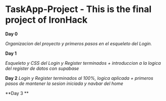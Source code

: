 # TaskApp-Project - This is the final project of IronHack

**Day 0**

*Organizacion del proyecto y primeros pasos en el esqueleto del Login.*

**Day 1**

*Esqueleto y CSS del Login y Register terminados + introduccion a la logica del register de datos con supabase*

**Day 2**
*Login y Register terminados al 100%, logica aplicada + primeros pasos de mantener la sesion iniciada y navbar del home*

**Day 3 **
